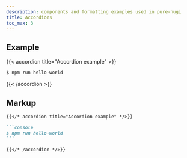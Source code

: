 ```yaml
---
description: components and formatting examples used in pure-hugi
title: Accordions
toc_max: 3
---
```


## Example

{{< accordion title="Accordion example" >}}

```console
$ npm run hello-world
```

{{< /accordion >}}

## Markup

````markdown
{{</* accordion title="Accordion example" */>}}

```console
$ npm run hello-world
```

{{</* /accordion */>}}
````
